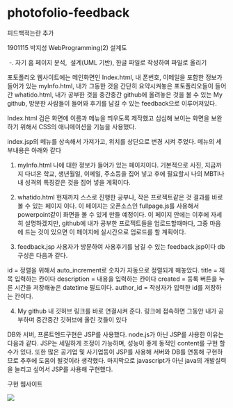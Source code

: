 # photofolio-feedback
피드백적는란 추가

1901115 박지성 WebProgramming(2) 설계도

 -. 자기 홈 페이지 분석,  설계(UML 기반), 한글 파일로 작성하여 파일로 올리기

포토폴리오 웹사이트에는 메인화면인 Index.html, 내 폰번호, 이메일을 포함한 정보가 들어가 있는 myInfo.html, 내가 그동한 것을 간단히 요약시켜놓은 포토폴리오들이 들어간 whatido.html, 내가 공부한 것을 중간중간 github에 올려놓은 것을 볼 수 있는 My github, 방문한 사람들이 들어와 후기를 남길 수 있는 feedback으로 이루어져있다.

Index.html 검은 화면에 이름과 메뉴을 띄우도록 제작했고 심심해 보이는 화면을 보완하기 위해서 CSS의 애니메이션을 기능을 사용했다.







index.jsp의 메뉴를 상속해서 가져가고, 위치를 상단으로 변경 시켜 주었다. 
메뉴의 세부내용은 아래와 같다

1) myInfo.html
나에 대한 정보가 들어가 있는 페이지이다. 기본적으로 사진, 지금까지 다녀온 학교, 생년월일, 이메일, 주소등을 집어 넣고 후에 필요할시 나의 MBTI나 내 성격의 특징같은 것을 집어 넣을 계획이다.

2) whatido.html
현재까지 스스로 진행한 공부나, 작은 프로젝트같은 것 결과를 바로 볼 수 있는 페이지 이다. 이 페이지는 오픈소스인 fullpage.js를 사용해서 powerpoint같이 화면을 볼 수 있게 만들 예정이다. 이 페이지 안에는 이후에 자세히 설명하겠지만, github에 내가 공부한 프로젝트들을 업로드할때마다, 그중 마음에 드는 것이 있으면 이 페이지에 실시간으로 업로드를 할 계획이다.

3) feedback.jsp
사용자가 방문하여 사용후기를 남길 수 있는 feedback.jsp이다 db구성은 다음과 같다.


id = 정렬을 위해서 auto_increment로 숫자가 자동으로 정렬되게 해놓았다.
title = 제목 입력하는 칸이다
description = 내용을 입력하는 칸이다
created = 등록 버튼을 누른 시간을 저장해놓은 datetime 필드이다.
author_id = 작성자가 입력한 id를 저장하는 칸이다.

4) My github
내 깃허브 링크를 바로 연결시켜 준다. 링크에 접속하면 그동안 내가 공부하며 중간중간 깃허브에 올린 것들이 있다

DB와 서버, 프론트엔드구현은 JSP를 사용했다. node.js가 아닌 JSP를 사용한 이유는 다음과 같다.
JSP는 세밀하게 조정이 가능하며, 성능이 좋게 동적인 content를 구현 할 수가 있다.
또한 많은 공기업 및 사기업등이 JSP를 사용해 서버와 DB를 연동해 구현하므로 추후에 도움이 될것이라 생각했다.
마지막으로 javascript가 아닌 java의 개발실력을 늘리고 싶어서 JSP를 사용해 구현했다.

구현 웹사이트 

![]("./show.gif")
